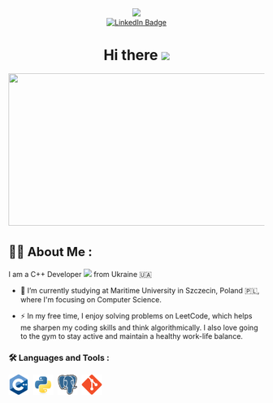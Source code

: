 <div id="header" align="center">
  <img src="https://i.giphy.com/media/v1.Y2lkPTc5MGI3NjExNnA3bXVzdjNuZ2hlOWRtdzV4YTRyeno5M2Q0dTg4bDlyMGthd2U0eCZlcD12MV9pbnRlcm5hbF9naWZfYnlfaWQmY3Q9Zw/Dh5q0sShxgp13DwrvG/giphy.gif" width="300"/>
<div id="badges">
  <a href="https://www.linkedin.com/in/mykhailo-kostenko-568679303">
  <img src="https://img.shields.io/badge/LinkedIn-blue?style=for-the-badge&logo=linkedin&logoColor=white" alt="LinkedIn Badge"/>
</a>
    <h1>
  Hi there
  <img src="https://media.giphy.com/media/hvRJCLFzcasrR4ia7z/giphy.gif" width="30px"/>
</h1>
  <div align="center">
  <img src="https://media.giphy.com/media/dWesBcTLavkZuG35MI/giphy.gif" width="600" height="300"/>
    <div align="left">
<div id="about" style="text-align: left;">
  <h2 style="font-weight: bold; font-size: 24px;">👨‍💻 About Me :</h2>
  
  I am a C++ Developer <img src="https://media.giphy.com/media/WUlplcMpOCEmTGBtBW/giphy.gif" width="30"> from Ukraine 🇺🇦
  
- :telescope: I’m currently studying at Maritime University in Szczecin, Poland 🇵🇱, where I'm focusing on Computer Science.

- :zap:  In my free time, I enjoy solving problems on LeetCode, which helps me sharpen my coding skills and think algorithmically. I also love going to the gym to stay active and maintain a healthy work-life balance.
</div>

### :hammer_and_wrench: Languages and Tools :
<img src="https://github.com/devicons/devicon/blob/master/icons/cplusplus/cplusplus-original.svg" title="C++" alt="C++" width="40" height="40"/>&nbsp;
<img src="https://github.com/devicons/devicon/blob/master/icons/python/python-original.svg" title="Python" alt="Python" width="40" height="40"/>&nbsp;
<img src="https://github.com/devicons/devicon/blob/master/icons/postgresql/postgresql-original.svg" title="PostgreSQL" alt="PostgreSQL" width="40" height="40"/>&nbsp;
<img src="https://github.com/devicons/devicon/blob/master/icons/git/git-original.svg" title="PostgreSQL" alt="PostgreSQL" width="40" height="40"/>&nbsp;
</div>
</div>

